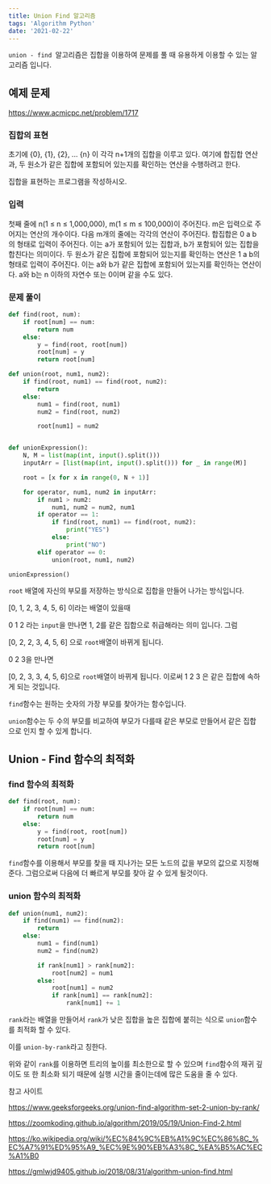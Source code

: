 ```yaml
---
title: Union Find 알고리즘
tags: 'Algorithm Python'
date: '2021-02-22'
---
```


`union - find `알고리즘은 집합을 이용하여 문제를 풀 때 유용하게 이용할 수 있는 알고리즘 입니다.

## 예제 문제

https://www.acmicpc.net/problem/1717

### 집합의 표현

초기에 {0}, {1}, {2}, ... {n} 이 각각 n+1개의 집합을 이루고 있다. 여기에 합집합 연산과, 두 원소가 같은 집합에 포함되어 있는지를 확인하는 연산을 수행하려고 한다.

집합을 표현하는 프로그램을 작성하시오.

### 입력

첫째 줄에 n(1 ≤ n ≤ 1,000,000), m(1 ≤ m ≤ 100,000)이 주어진다. m은 입력으로 주어지는 연산의 개수이다. 다음 m개의 줄에는 각각의 연산이 주어진다. 합집합은 0 a b의 형태로 입력이 주어진다. 이는 a가 포함되어 있는 집합과, b가 포함되어 있는 집합을 합친다는 의미이다. 두 원소가 같은 집합에 포함되어 있는지를 확인하는 연산은 1 a b의 형태로 입력이 주어진다. 이는 a와 b가 같은 집합에 포함되어 있는지를 확인하는 연산이다. a와 b는 n 이하의 자연수 또는 0이며 같을 수도 있다.

### 문제 풀이

```python
def find(root, num):
    if root[num] == num:
        return num
    else:
        y = find(root, root[num])
        root[num] = y
        return root[num]

def union(root, num1, num2):
    if find(root, num1) == find(root, num2):
        return
    else:
        num1 = find(root, num1)
        num2 = find(root, num2)

        root[num1] = num2


def unionExpression():
    N, M = list(map(int, input().split()))
    inputArr = [list(map(int, input().split())) for _ in range(M)]

    root = [x for x in range(0, N + 1)]

    for operator, num1, num2 in inputArr:
        if num1 > num2:
            num1, num2 = num2, num1
        if operator == 1:
            if find(root, num1) == find(root, num2):
                print("YES")
            else:
                print("NO")
        elif operator == 0:
            union(root, num1, num2)

unionExpression()
```

`root` 배열에 자신의 부모를 저장하는 방식으로 집합을 만들어 나가는 방식입니다.

[0, 1, 2, 3, 4, 5, 6] 이라는 배열이 있을때

0 1 2 라는 `input`을 만나면 1, 2를 같은 집합으로 취급해라는 의미 입니다. 그럼

[0, 2, 2, 3, 4, 5, 6] 으로 `root`배열이 바뀌게 됩니다.

0 2 3을 만나면 

[0, 2, 3, 3, 4, 5, 6]으로 `root`배열이 바뀌게 됩니다. 이로써 1 2 3 은 같은 집합에 속하게 되는 것입니다. 

`find`함수는 원하는 숫자의 가장 부모를 찾아가는 함수입니다.

`union`함수는 두 수의 부모를 비교하여 부모가 다를때 같은 부모로 만들어서 같은 집합으로 인지 할 수 있게 합니다. 

## Union - Find 함수의 최적화

### find 함수의 최적화

```python
def find(root, num):
    if root[num] == num:
        return num
    else:
        y = find(root, root[num])
        root[num] = y
        return root[num]
```

`find`함수를 이용해서 부모를 찾을 때 지나가는 모든 노드의 값을 부모의 값으로 지정해 준다. 그럼으로써 다음에 더 빠르게 부모를 찾아 갈 수 있게 될것이다.

### union 함수의 최적화

```python
def union(num1, num2):
    if find(num1) == find(num2):
        return
    else:
        num1 = find(num1)
        num2 = find(num2)

        if rank[num1] > rank[num2]:
            root[num2] = num1
        else:
            root[num1] = num2
            if rank[num1] == rank[num2]:
                rank[num1] += 1
```

`rank`라는 배열을 만들어서 `rank`가 낮은 집합을 높은 집합에 붙히는 식으로 `union`함수를 최적화 할 수 있다.

이를 `union-by-rank`라고 칭한다. 

위와 같이 `rank`를 이용하면 트리의 높이를 최소한으로 할 수 있으며 `find`함수의 재귀 깊이도 또 한 최소화 되기 때문에 실행 시간을 줄이는데에 많은 도움을 줄 수 있다.



참고 사이트

https://www.geeksforgeeks.org/union-find-algorithm-set-2-union-by-rank/

https://zoomkoding.github.io/algorithm/2019/05/19/Union-Find-2.html

https://ko.wikipedia.org/wiki/%EC%84%9C%EB%A1%9C%EC%86%8C_%EC%A7%91%ED%95%A9_%EC%9E%90%EB%A3%8C_%EA%B5%AC%EC%A1%B0

https://gmlwjd9405.github.io/2018/08/31/algorithm-union-find.html